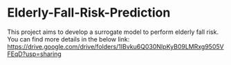 # Elderly-Fall-Risk-Prediction

This project aims to develop a surrogate model to perform elderly fall risk. You can find more details in the below link: https://drive.google.com/drive/folders/1IBvku6Q030NIpKyB09LMRxg9505VFEqD?usp=sharing
